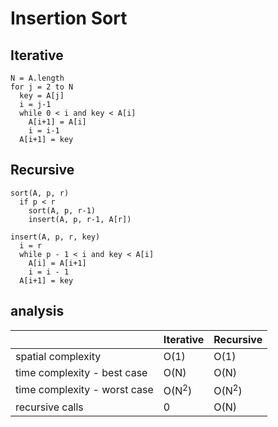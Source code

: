# Insertion Sort

## Iterative


    N = A.length  
    for j = 2 to N
      key = A[j]
      i = j-1
      while 0 < i and key < A[i]
        A[i+1] = A[i]
        i = i-1
      A[i+1] = key    


## Recursive

	sort(A, p, r)
	  if p < r
	    sort(A, p, r-1)
	    insert(A, p, r-1, A[r])
	    
	insert(A, p, r, key)
	  i = r
	  while p - 1 < i and key < A[i]
	    A[i] = A[i+1]
	    i = i - 1
	  A[i+1] = key


## analysis


|| Iterative  | Recursive |
| --- | --- | --- |
|spatial complexity | O(1)  | O(1) |
| time complexity - best case | O(N)  | O(N)  |
| time complexity - worst case | O(N<sup>2</sup>)  | O(N<sup>2</sup>)  |
| recursive calls | 0 | O(N)  |
